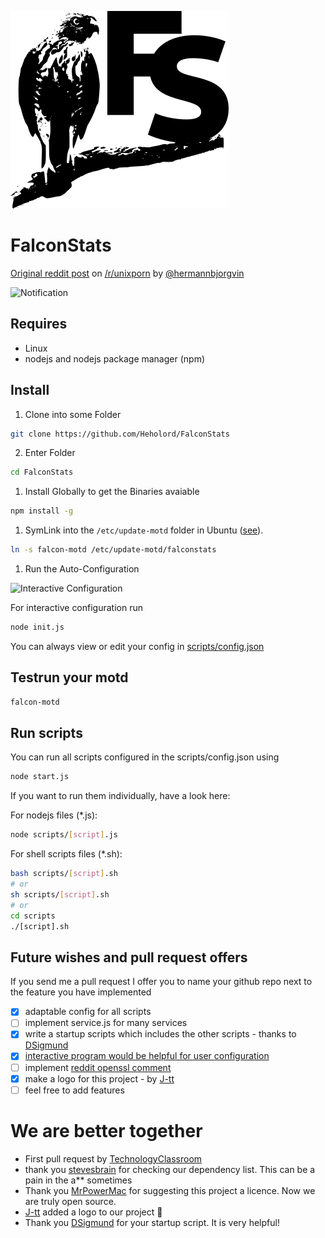 ![FalconStats](/img/falconStats.png?raw=true)

# FalconStats

[Original reddit post](https://www.reddit.com/r/unixporn/comments/8gwcti/motd_ubuntu_server_1804_lts_my_motd_scripts_for/) on [/r/unixporn](https://www.reddit.com/r/unixporn) by [@hermannbjorgvin](https://github.com/hermannbjorgvin/)

![Notification](https://i.imgur.com/XMSekjG.png)

## Requires

- Linux
- nodejs and nodejs package manager (npm)

## Install

1. Clone into some Folder

  ```sh
  git clone https://github.com/Heholord/FalconStats
  ```

2. Enter Folder

```sh
cd FalconStats
```

1. Install Globally to get the Binaries avaiable

```sh
npm install -g
```

1. SymLink into the `/etc/update-motd` folder in Ubuntu ([see](https://wiki.ubuntu.com/UpdateMotd)).

```sh
ln -s falcon-motd /etc/update-motd/falconstats
```

1. Run the Auto-Configuration

![Interactive Configuration](https://i.imgur.com/3yulvHB.png)

For interactive configuration run

```bash
node init.js
```

You can always view or edit your config in [scripts/config.json](config.json)

## Testrun your motd

```sh
falcon-motd
```

## Run scripts

You can run all scripts configured in the scripts/config.json using

```bash
node start.js
```

If you want to run them individually, have a look here:

For nodejs files (*.js):

```bash
node scripts/[script].js
```

For shell scripts files (*.sh):

```bash
bash scripts/[script].sh
# or
sh scripts/[script].sh
# or
cd scripts
./[script].sh
```

## Future wishes and pull request offers

If you send me a pull request I offer you to name your github repo next to the feature you have implemented

- [x] adaptable config for all scripts
- [ ] implement service.js for many services
- [x] write a startup scripts which includes the other scripts - thanks to [DSigmund](https://github.com/DSigmund)
- [x] [interactive program would be helpful for user configuration](https://github.com/Heholord/FalconStats/commit/ba290d6414ca126abee7c5efa8af6c4103c3104b)
- [ ] implement [reddit openssl comment](https://www.reddit.com/r/unixporn/comments/8gwcti/motd_ubuntu_server_1804_lts_my_motd_scripts_for/dyfbi0k/)
- [x] make a logo for this project - by [J-tt](https://github.com/J-tt)
- [ ] feel free to add features

# We are better together

- First pull request by [TechnologyClassroom](https://github.com/TechnologyClassroom)
- thank you [stevesbrain](https://github.com/stevesbrain) for checking our dependency list. This can be a pain in the a** sometimes
- Thank you [MrPowerMac](https://github.com/MrPowerMac) for suggesting this project a licence. Now we are truly open source.
- [J-tt](https://github.com/J-tt) added a logo to our project 🎉
- Thank you [DSigmund](https://github.com/DSigmund) for your startup script. It is very helpful!
